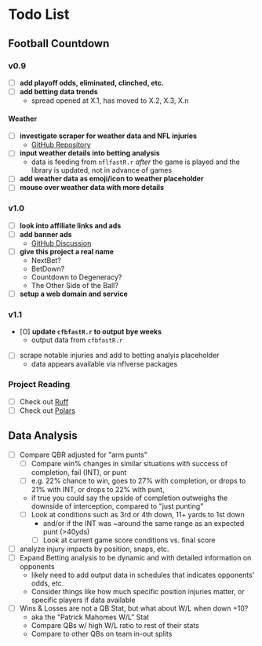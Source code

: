 # Todo List

## Football Countdown

### v0.9
- [ ] **add playoff odds, eliminated, clinched, etc.**
- [ ] **add betting data trends**
    * spread opened at X.1, has moved to X.2, X.3, X.n

#### Weather
- [ ] **investigate scraper for weather data and NFL injuries**
    * [GitHub Repository](https://github.com/sparklemotion/nokogiri)
- [ ] **input weather details into betting analysis**
    * data is feeding from `nflfastR.r` *after* the game is played and the library is updated, not in advance of games
- [ ] **add weather data as emoji/icon to weather placeholder**
- [ ] **mouse over weather data with more details**

### v1.0
- [ ] **look into affiliate links and ads**
- [ ] **add banner ads**
    * [GitHub Discussion](https://github.com/orgs/community/discussions/22016)
- [ ] **give this project a real name**
    * NextBet?
    * BetDown?
    * Countdown to Degeneracy?
    * The Other Side of the Ball?
- [ ] **setup a web domain and service**

### v1.1
- [O] **update `cfbfastR.r` to output bye weeks**
    * output data from `cfbfastR.r`
- [ ] scrape notable injuries and add to betting analyis placeholder
    * data appears available via nflverse packages

### Project Reading
- [ ] Check out [Ruff](https://docs.astral.sh/ruff/faq/#how-does-ruff-determine-which-of-my-imports-are-first-party-third-party-etc)
- [ ] Check out [Polars](https://www.r-bloggers.com/2024/07/shockingly-fast-data-manipulation-in-r-with-polars/)

## Data Analysis
- [ ] Compare QBR adjusted for "arm punts"
    * [ ] Compare win% changes in similar situations with success of completion, fail (INT), or punt
    * [ ] e.g. 22% chance to win, goes to 27% with completion, or drops to 21% with INT, or drops to 22% with punt,
    * if true you could say the upside of completion outweighs the downside of interception, compared to "just punting"
    * [ ] Look at conditions such as 3rd or 4th down, 11+ yards to 1st down
        * and/or if the INT was ~around the same range as an expected punt (>40yds)
        * [ ] Look at current game score conditions vs. final score
- [ ] analyze injury impacts by position, snaps, etc.
- [ ] Expand Betting analysis to be dynamic and with detailed information on opponents
    * likely need to add output data in schedules that indicates opponents' odds, etc.
    * Consider things like how much specific position injuries matter, or specific players if data available
- [ ] Wins & Losses are not a QB Stat, but what about W/L when down +10?
    * aka the "Patrick Mahomes W/L" Stat
    * Compare QBs w/ high W/L ratio to rest of their stats
    * Compare to other QBs on team in-out splits
